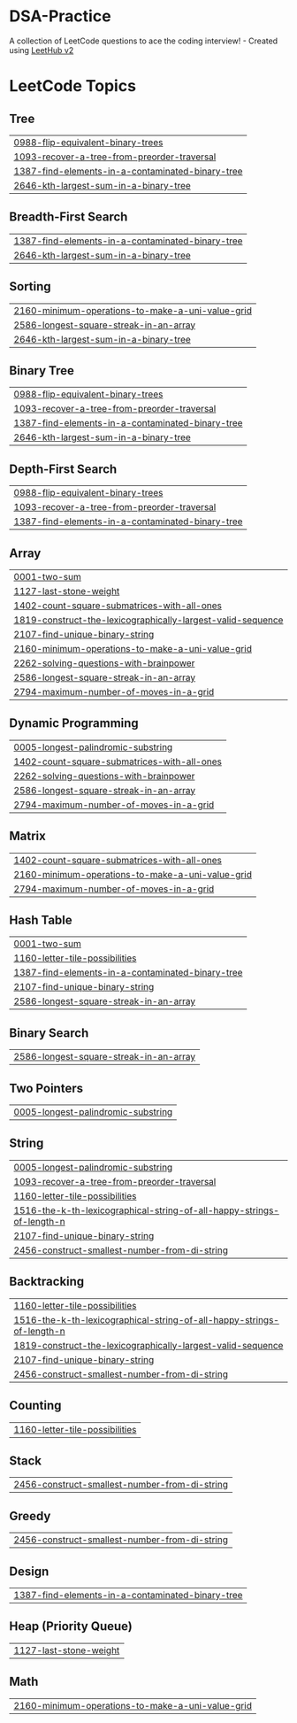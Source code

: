 # DSA-Practice
A collection of LeetCode questions to ace the coding interview! - Created using [LeetHub v2](https://github.com/arunbhardwaj/LeetHub-2.0)

<!---LeetCode Topics Start-->
# LeetCode Topics
## Tree
|  |
| ------- |
| [0988-flip-equivalent-binary-trees](https://github.com/ashishguleria04/DSA-Practice/tree/master/0988-flip-equivalent-binary-trees) |
| [1093-recover-a-tree-from-preorder-traversal](https://github.com/ashishguleria04/DSA-Practice/tree/master/1093-recover-a-tree-from-preorder-traversal) |
| [1387-find-elements-in-a-contaminated-binary-tree](https://github.com/ashishguleria04/DSA-Practice/tree/master/1387-find-elements-in-a-contaminated-binary-tree) |
| [2646-kth-largest-sum-in-a-binary-tree](https://github.com/ashishguleria04/DSA-Practice/tree/master/2646-kth-largest-sum-in-a-binary-tree) |
## Breadth-First Search
|  |
| ------- |
| [1387-find-elements-in-a-contaminated-binary-tree](https://github.com/ashishguleria04/DSA-Practice/tree/master/1387-find-elements-in-a-contaminated-binary-tree) |
| [2646-kth-largest-sum-in-a-binary-tree](https://github.com/ashishguleria04/DSA-Practice/tree/master/2646-kth-largest-sum-in-a-binary-tree) |
## Sorting
|  |
| ------- |
| [2160-minimum-operations-to-make-a-uni-value-grid](https://github.com/ashishguleria04/DSA-Practice/tree/master/2160-minimum-operations-to-make-a-uni-value-grid) |
| [2586-longest-square-streak-in-an-array](https://github.com/ashishguleria04/DSA-Practice/tree/master/2586-longest-square-streak-in-an-array) |
| [2646-kth-largest-sum-in-a-binary-tree](https://github.com/ashishguleria04/DSA-Practice/tree/master/2646-kth-largest-sum-in-a-binary-tree) |
## Binary Tree
|  |
| ------- |
| [0988-flip-equivalent-binary-trees](https://github.com/ashishguleria04/DSA-Practice/tree/master/0988-flip-equivalent-binary-trees) |
| [1093-recover-a-tree-from-preorder-traversal](https://github.com/ashishguleria04/DSA-Practice/tree/master/1093-recover-a-tree-from-preorder-traversal) |
| [1387-find-elements-in-a-contaminated-binary-tree](https://github.com/ashishguleria04/DSA-Practice/tree/master/1387-find-elements-in-a-contaminated-binary-tree) |
| [2646-kth-largest-sum-in-a-binary-tree](https://github.com/ashishguleria04/DSA-Practice/tree/master/2646-kth-largest-sum-in-a-binary-tree) |
## Depth-First Search
|  |
| ------- |
| [0988-flip-equivalent-binary-trees](https://github.com/ashishguleria04/DSA-Practice/tree/master/0988-flip-equivalent-binary-trees) |
| [1093-recover-a-tree-from-preorder-traversal](https://github.com/ashishguleria04/DSA-Practice/tree/master/1093-recover-a-tree-from-preorder-traversal) |
| [1387-find-elements-in-a-contaminated-binary-tree](https://github.com/ashishguleria04/DSA-Practice/tree/master/1387-find-elements-in-a-contaminated-binary-tree) |
## Array
|  |
| ------- |
| [0001-two-sum](https://github.com/ashishguleria04/DSA-Practice/tree/master/0001-two-sum) |
| [1127-last-stone-weight](https://github.com/ashishguleria04/DSA-Practice/tree/master/1127-last-stone-weight) |
| [1402-count-square-submatrices-with-all-ones](https://github.com/ashishguleria04/DSA-Practice/tree/master/1402-count-square-submatrices-with-all-ones) |
| [1819-construct-the-lexicographically-largest-valid-sequence](https://github.com/ashishguleria04/DSA-Practice/tree/master/1819-construct-the-lexicographically-largest-valid-sequence) |
| [2107-find-unique-binary-string](https://github.com/ashishguleria04/DSA-Practice/tree/master/2107-find-unique-binary-string) |
| [2160-minimum-operations-to-make-a-uni-value-grid](https://github.com/ashishguleria04/DSA-Practice/tree/master/2160-minimum-operations-to-make-a-uni-value-grid) |
| [2262-solving-questions-with-brainpower](https://github.com/ashishguleria04/DSA-Practice/tree/master/2262-solving-questions-with-brainpower) |
| [2586-longest-square-streak-in-an-array](https://github.com/ashishguleria04/DSA-Practice/tree/master/2586-longest-square-streak-in-an-array) |
| [2794-maximum-number-of-moves-in-a-grid](https://github.com/ashishguleria04/DSA-Practice/tree/master/2794-maximum-number-of-moves-in-a-grid) |
## Dynamic Programming
|  |
| ------- |
| [0005-longest-palindromic-substring](https://github.com/ashishguleria04/DSA-Practice/tree/master/0005-longest-palindromic-substring) |
| [1402-count-square-submatrices-with-all-ones](https://github.com/ashishguleria04/DSA-Practice/tree/master/1402-count-square-submatrices-with-all-ones) |
| [2262-solving-questions-with-brainpower](https://github.com/ashishguleria04/DSA-Practice/tree/master/2262-solving-questions-with-brainpower) |
| [2586-longest-square-streak-in-an-array](https://github.com/ashishguleria04/DSA-Practice/tree/master/2586-longest-square-streak-in-an-array) |
| [2794-maximum-number-of-moves-in-a-grid](https://github.com/ashishguleria04/DSA-Practice/tree/master/2794-maximum-number-of-moves-in-a-grid) |
## Matrix
|  |
| ------- |
| [1402-count-square-submatrices-with-all-ones](https://github.com/ashishguleria04/DSA-Practice/tree/master/1402-count-square-submatrices-with-all-ones) |
| [2160-minimum-operations-to-make-a-uni-value-grid](https://github.com/ashishguleria04/DSA-Practice/tree/master/2160-minimum-operations-to-make-a-uni-value-grid) |
| [2794-maximum-number-of-moves-in-a-grid](https://github.com/ashishguleria04/DSA-Practice/tree/master/2794-maximum-number-of-moves-in-a-grid) |
## Hash Table
|  |
| ------- |
| [0001-two-sum](https://github.com/ashishguleria04/DSA-Practice/tree/master/0001-two-sum) |
| [1160-letter-tile-possibilities](https://github.com/ashishguleria04/DSA-Practice/tree/master/1160-letter-tile-possibilities) |
| [1387-find-elements-in-a-contaminated-binary-tree](https://github.com/ashishguleria04/DSA-Practice/tree/master/1387-find-elements-in-a-contaminated-binary-tree) |
| [2107-find-unique-binary-string](https://github.com/ashishguleria04/DSA-Practice/tree/master/2107-find-unique-binary-string) |
| [2586-longest-square-streak-in-an-array](https://github.com/ashishguleria04/DSA-Practice/tree/master/2586-longest-square-streak-in-an-array) |
## Binary Search
|  |
| ------- |
| [2586-longest-square-streak-in-an-array](https://github.com/ashishguleria04/DSA-Practice/tree/master/2586-longest-square-streak-in-an-array) |
## Two Pointers
|  |
| ------- |
| [0005-longest-palindromic-substring](https://github.com/ashishguleria04/DSA-Practice/tree/master/0005-longest-palindromic-substring) |
## String
|  |
| ------- |
| [0005-longest-palindromic-substring](https://github.com/ashishguleria04/DSA-Practice/tree/master/0005-longest-palindromic-substring) |
| [1093-recover-a-tree-from-preorder-traversal](https://github.com/ashishguleria04/DSA-Practice/tree/master/1093-recover-a-tree-from-preorder-traversal) |
| [1160-letter-tile-possibilities](https://github.com/ashishguleria04/DSA-Practice/tree/master/1160-letter-tile-possibilities) |
| [1516-the-k-th-lexicographical-string-of-all-happy-strings-of-length-n](https://github.com/ashishguleria04/DSA-Practice/tree/master/1516-the-k-th-lexicographical-string-of-all-happy-strings-of-length-n) |
| [2107-find-unique-binary-string](https://github.com/ashishguleria04/DSA-Practice/tree/master/2107-find-unique-binary-string) |
| [2456-construct-smallest-number-from-di-string](https://github.com/ashishguleria04/DSA-Practice/tree/master/2456-construct-smallest-number-from-di-string) |
## Backtracking
|  |
| ------- |
| [1160-letter-tile-possibilities](https://github.com/ashishguleria04/DSA-Practice/tree/master/1160-letter-tile-possibilities) |
| [1516-the-k-th-lexicographical-string-of-all-happy-strings-of-length-n](https://github.com/ashishguleria04/DSA-Practice/tree/master/1516-the-k-th-lexicographical-string-of-all-happy-strings-of-length-n) |
| [1819-construct-the-lexicographically-largest-valid-sequence](https://github.com/ashishguleria04/DSA-Practice/tree/master/1819-construct-the-lexicographically-largest-valid-sequence) |
| [2107-find-unique-binary-string](https://github.com/ashishguleria04/DSA-Practice/tree/master/2107-find-unique-binary-string) |
| [2456-construct-smallest-number-from-di-string](https://github.com/ashishguleria04/DSA-Practice/tree/master/2456-construct-smallest-number-from-di-string) |
## Counting
|  |
| ------- |
| [1160-letter-tile-possibilities](https://github.com/ashishguleria04/DSA-Practice/tree/master/1160-letter-tile-possibilities) |
## Stack
|  |
| ------- |
| [2456-construct-smallest-number-from-di-string](https://github.com/ashishguleria04/DSA-Practice/tree/master/2456-construct-smallest-number-from-di-string) |
## Greedy
|  |
| ------- |
| [2456-construct-smallest-number-from-di-string](https://github.com/ashishguleria04/DSA-Practice/tree/master/2456-construct-smallest-number-from-di-string) |
## Design
|  |
| ------- |
| [1387-find-elements-in-a-contaminated-binary-tree](https://github.com/ashishguleria04/DSA-Practice/tree/master/1387-find-elements-in-a-contaminated-binary-tree) |
## Heap (Priority Queue)
|  |
| ------- |
| [1127-last-stone-weight](https://github.com/ashishguleria04/DSA-Practice/tree/master/1127-last-stone-weight) |
## Math
|  |
| ------- |
| [2160-minimum-operations-to-make-a-uni-value-grid](https://github.com/ashishguleria04/DSA-Practice/tree/master/2160-minimum-operations-to-make-a-uni-value-grid) |
<!---LeetCode Topics End-->